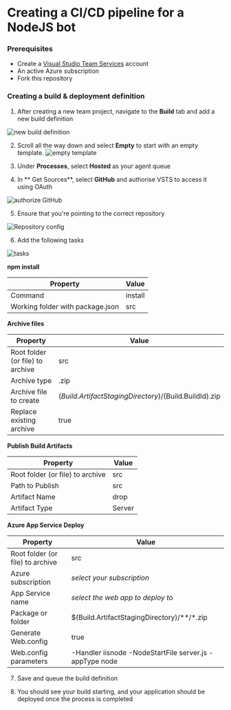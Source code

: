 # Creating a CI/CD pipeline for a NodeJS bot

### Prerequisites

- Create a [Visual Studio Team Services](https://www.visualstudio.com/team-services/) account
- An active Azure subscription
- Fork this repository
 
### Creating a build & deployment definition

1. After creating a new team project, navigate to the **Build** tab and add a new build definition

![new build definition](http://content.screencast.com/users/louisleong/folders/nodejs-bot-devops/media/e657ac08-b449-43e1-aaa5-e77443253abc/1.PNG)

2. Scroll all the way down and select **Empty** to start with an empty template. 
![empty template](http://content.screencast.com/users/louisleong/folders/nodejs-bot-devops/media/418963ea-4019-4c04-9be3-81540c966fd0/2%20empty%20template.PNG)

3. Under **Processes**, select **Hosted** as your agent queue

4. In ** Get Sources**, select **GitHub** and authorise VSTS to access it using OAuth

![authorize GitHub](http://content.screencast.com/users/louisleong/folders/nodejs-bot-devops/media/d9a9b5e9-513c-4085-836a-09e68a37ec45/3%20authorize%20github.PNG) 

5. Ensure that you're pointing to the correct repository

![Repository config](http://content.screencast.com/users/louisleong/folders/nodejs-bot-devops/media/b12666d6-1c02-4788-a2ff-961f2d041c9a/4%20repo%20settings.PNG)

6. Add the following tasks

![tasks](http://content.screencast.com/users/louisleong/folders/nodejs-bot-devops/media/b93af072-d3aa-4470-a19a-0e33d64aa418/6.%20task%20list.png)

**npm install**

Property | Value
--- | --- 
Command | install
Working folder with package.json | src 


**Archive files**

Property | Value
--- | --- 
Root folder (or file) to archive | src 
Archive type | .zip 
Archive file to create | $(Build.ArtifactStagingDirectory)/$(Build.BuildId).zip 
Replace existing archive | true 

**Publish Build Artifacts**

Property | Value
--- | --- 
Root folder (or file) to archive | src 
Path to Publish | src
Artifact Name | drop 
Artifact Type | Server 

**Azure App Service Deploy**

Property | Value
--- | --- 
Root folder (or file) to archive | src 
Azure subscription | *select your subscription*
App Service name | *select the web app to deploy to*
Package or folder | $(Build.ArtifactStagingDirectory)/**/*.zip 
Generate Web.config | true 
Web.config parameters | -Handler iisnode -NodeStartFile server.js -appType node 
 
7. Save and queue the build definition

8. You should see your build starting, and your application should be deployed once the process is completed